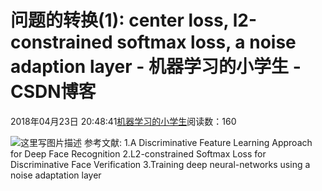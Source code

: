 
# 问题的转换(1): center loss, l2-constrained softmax loss, a noise adaption layer - 机器学习的小学生 - CSDN博客


2018年04月23日 20:48:41[机器学习的小学生](https://me.csdn.net/xuluhui123)阅读数：160


![这里写图片描述](https://img-blog.csdn.net/20180424190735984?watermark/2/text/aHR0cHM6Ly9ibG9nLmNzZG4ubmV0L3h1bHVodWkxMjM=/font/5a6L5L2T/fontsize/400/fill/I0JBQkFCMA==/dissolve/70)
参考文献:
1.A Discriminative Feature Learning Approach for Deep Face Recognition
2.L2-constrained Softmax Loss for Discriminative Face Verification
3.Training deep neural-networks using a noise adaptation layer

